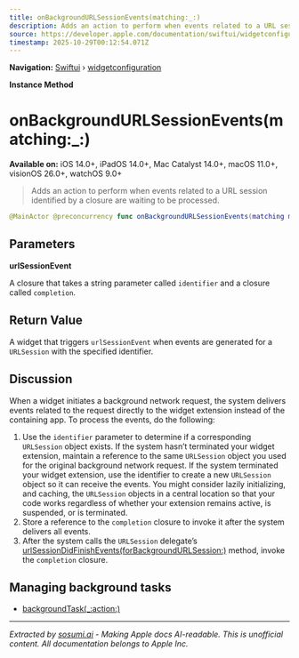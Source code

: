 ```yaml
---
title: onBackgroundURLSessionEvents(matching:_:)
description: Adds an action to perform when events related to a URL session identified by a closure are waiting to be processed.
source: https://developer.apple.com/documentation/swiftui/widgetconfiguration/onbackgroundurlsessionevents(matching:_:)
timestamp: 2025-10-29T00:12:54.071Z
---
```


**Navigation:** [Swiftui](/documentation/swiftui) › [widgetconfiguration](/documentation/swiftui/widgetconfiguration)

**Instance Method**

# onBackgroundURLSessionEvents(matching:_:)

**Available on:** iOS 14.0+, iPadOS 14.0+, Mac Catalyst 14.0+, macOS 11.0+, visionOS 26.0+, watchOS 9.0+

> Adds an action to perform when events related to a URL session identified by a closure are waiting to be processed.

```swift
@MainActor @preconcurrency func onBackgroundURLSessionEvents(matching matchingBlock: ((String) -> Bool)? = nil, _ urlSessionEvent: @escaping (String, @escaping () -> Void) -> Void) -> some WidgetConfiguration
```

## Parameters

**urlSessionEvent**

A closure that takes a string parameter called `identifier` and a closure called `completion`.



## Return Value

A widget that triggers `urlSessionEvent` when events are generated for a `URLSession` with the specified identifier.

## Discussion

When a widget initiates a background network request, the system delivers events related to the request directly to the widget extension instead of the containing app. To process the events, do the following:

1. Use the `identifier` parameter to determine if a corresponding `URLSession` object exists. If the system hasn’t terminated your widget extension, maintain a reference to the same `URLSession` object you used for the original background network request. If the system terminated your widget extension, use the identifier to create a new `URLSession` object so it can receive the events. You might consider lazily initializing, and caching, the `URLSession` objects in a central location so that your code works regardless of whether your extension remains active, is suspended, or is terminated.
2. Store a reference to the `completion` closure to invoke it after the system delivers all events.
3. After the system calls the `URLSession` delegate’s [urlSessionDidFinishEvents(forBackgroundURLSession:)](/documentation/Foundation/URLSessionDelegate/urlSessionDidFinishEvents(forBackgroundURLSession:)) method, invoke the `completion` closure.

## Managing background tasks

- [backgroundTask(_:action:)](/documentation/swiftui/widgetconfiguration/backgroundtask(_:action:))

---

*Extracted by [sosumi.ai](https://sosumi.ai) - Making Apple docs AI-readable.*
*This is unofficial content. All documentation belongs to Apple Inc.*
